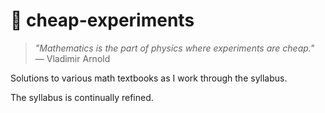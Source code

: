 # 🧮 cheap-experiments

> *"Mathematics is the part of physics where experiments are cheap."*  
> — Vladimir Arnold  

Solutions to various math textbooks as I work through the syllabus.

The syllabus is continually refined.
